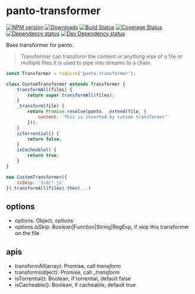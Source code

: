 # panto-transformer
[![NPM version][npm-image]][npm-url] [![Downloads][downloads-image]][npm-url] [![Build Status][travis-image]][travis-url] [![Coverage Status][coveralls-image]][coveralls-url] [![Dependency status][david-dm-image]][david-dm-url] [![Dev Dependency status][david-dm-dev-image]][david-dm-dev-url]

Base transformer for panto.

>Transformer can transform the content or anything else of a file or multiple files.It is used to pipe into streams to a chain.

```js
const Transformer = require('panto-transformer');

class CustomTransformer extends Transformer {
    transformAll(files) {
        return super.transformAll(files);
    }
    _transform(file) {
        return Promise.resolve(panto._.extend(file, {
            content: 'This is inserted by cutsom transformer'
        }));
    }
    isTorrential() {
        return false;
    }
    isCacheable() {
        return true;
    }
}

new CustomTransformer({
    isSkip: '3rd/*.js'
}).transformAll(files).then(...)
```

## options
 - options: Object, options
 - options.isSkip: Boolean|Function|String|RegExp, if skip this transformer on the file

## apis
 - transformAll(array): Promise, call _transform_
 - transform(object): Promise, call _\_transform_
 - isTorrential(): Boolean, if torrential, default false
 - isCacheable(): Boolean, if cacheable, default true

[npm-url]: https://npmjs.org/package/panto-transformer
[downloads-image]: http://img.shields.io/npm/dm/panto-transformer.svg
[npm-image]: http://img.shields.io/npm/v/panto-transformer.svg
[travis-url]: https://travis-ci.org/pantojs/panto-transformer
[travis-image]: http://img.shields.io/travis/pantojs/panto-transformer.svg
[david-dm-url]:https://david-dm.org/pantojs/panto-transformer
[david-dm-image]:https://david-dm.org/pantojs/panto-transformer.svg
[david-dm-dev-url]:https://david-dm.org/pantojs/panto-transformer#info=devDependencies
[david-dm-dev-image]:https://david-dm.org/pantojs/panto-transformer/dev-status.svg
[coveralls-image]:https://coveralls.io/repos/github/pantojs/panto-transformer/badge.svg?branch=master
[coveralls-url]:https://coveralls.io/github/pantojs/panto-transformer?branch=master